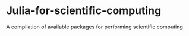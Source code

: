 # Julia-for-scientific-computing
A compilation of available packages for performing scientific computing

